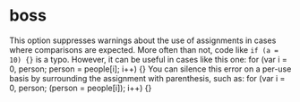 # boss

This option suppresses warnings about the use of assignments in cases
where comparisons are expected. More often than not, code like `if (a =
10) {}` is a typo. However, it can be useful in cases like this one:
    for (var i = 0, person; person = people[i]; i++) {}
You can silence this error on a per-use basis by surrounding the assignment
with parenthesis, such as:
    for (var i = 0, person; (person = people[i]); i++) {}
